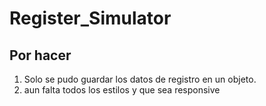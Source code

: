 # Register_Simulator

## Por hacer
1. Solo se pudo guardar los datos de registro en un objeto.
2. aun falta todos los estilos y que sea responsive
